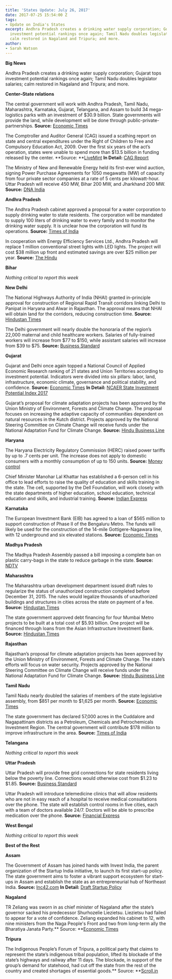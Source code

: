```yaml
---
title: 'States Update: July 26, 2017'
date: 2017-07-25 15:54:00 Z
tags:
- Update on India's States
excerpt: Andhra Pradesh creates a drinking water supply corporation; Gujarat tops
  investment potential rankings once again; Tamil Nadu doubles legislator salaries;
  calm restored in Nagaland and Tripura; and more.
author:
- Sarah Watson
---
```


**Big News**

Andhra Pradesh creates a drinking water supply corporation; Gujarat tops investment potential rankings once again; Tamil Nadu doubles legislator salaries; calm restored in Nagaland and Tripura; and more.

**Center–State relations**

The central government will work with Andhra Pradesh, Tamil Nadu, Maharashtra, Karnataka, Gujarat, Telangana, and Assam to build 34 mega-logistics parks with an investment of $30.9 billion. State governments will provide the land, while development will be done through public-private-partnerships. **Source:** [Economic Times](http://economictimes.indiatimes.com/news/economy/infrastructure/government-approves-plan-to-build-34-mega-multi-modal-logistics-parks-at-an-investment-of-rs-2-lakh-cr/articleshow/59690653.cms)

The Comptroller and Auditor General (CAG) issued a scathing report on state and central expenditures under the Right of Children to Free and Compulsory Education Act, 2009. Over the first six years of the act’s operation, states were unable to spend more than $13.5 billion in funding released by the center. **Source: **[LiveMint](http://www.livemint.com/Politics/zawzUaawjG9bTJrIdX99IK/Rs87000-crore-of-right-to-education-funds-unused-by-states.html) **In Detail:** [CAG Report](http://www.cag.gov.in/sites/default/files/audit_report_files/Report_No.23_of_2017_%E2%80%93_Compliance_audit_Union_Government_Implementation_of_Right_of_Children_to_Free_and_Compulsory_Education_Act%2C_2009.pdf)

The Ministry of New and Renewable Energy held its first-ever wind auction, signing Power Purchase Agreements for 1050 megawatts (MW) of capacity from four private sector companies at a rate of 5 cents per kilowatt-hour. Uttar Pradesh will receive 450 MW, Bihar 200 MW, and Jharkhand 200 MW. **Source:** [DNA India](http://www.dnaindia.com/business/report-piyush-goyal-sanctions-purchase-of-1050-mw-of-wind-power-2509910)

**Andhra Pradesh**

The Andhra Pradesh cabinet approved a proposal for a water corporation to supply drinking water to state residents. The corporation will be mandated to supply 100 liters of drinking water to every family and to monitor the drinking water supply. It is unclear how the corporation will fund its operations. **Source:** [Times of India](http://timesofindia.indiatimes.com/city/vijayawada/cabinet-clears-ap-drinking-water-supply-corporation/articleshow/59655198.cms)

In cooperation with Energy Efficiency Services Ltd., Andhra Pradesh will replace 1 million conventional street lights with LED lights. The project will cost $38 million up front and estimated savings are over $25 million per year. **Source:** [The Hindu](http://www.thehindu.com/todays-paper/tp-national/tp-andhrapradesh/led-streetlights-in-7024-villages/article19299148.ece)

**Bihar**

*Nothing critical to report this week*

**New Delhi**

The National Highways Authority of India (NHAI) granted in-principle approval for construction of Regional Rapid Transit corridors linking Delhi to Panipat in Haryana and Alwar in Rajasthan. The approval means that NHAI will obtain land for the corridors, reducing construction time. **Source:** [Hindustan Times](http://www.hindustantimes.com/delhi-news/rapid-rail-projects-connecting-delhi-to-alwar-and-panipat-get-approval/story-MhnjmteJdY7KwC9F0xSZjO.html)

The Delhi government will nearly double the honoraria of the region’s 22,000 maternal and child healthcare workers. Salaries of fully-trained workers will increase from $77 to $150, while assistant salaries will increase from $39 to $75. **Source:** [Business Standard](http://www.business-standard.com/article/news-ians/delhi-government-doubles-honorarium-for-anganwadi-workers-helpers-117072200478_1.html)

**Gujarat**

Gujarat and Delhi once again topped a National Council of Applied Economic Research ranking of 21 states and Union Territories according to investment potential. Indicators were divided into six pillars: labor, land, infrastructure, economic climate, governance and political stability, and confidence. **Source:** [Economic Times](http://economictimes.indiatimes.com/news/politics-and-nation/gujarat-retains-top-slot-of-states-with-most-investment-potential/articleshow/59661570.cms) **In Detail:** [NCAER State Investment Potential Index 2017](http://www.ncaer.org/uploads/photo-gallery/files/1500629311N-SIPI_2017.pdf)

Gujarat’s proposal for climate adaptation projects has been approved by the Union Ministry of Environment, Forests and Climate Change. The proposal focuses on increasing the adaptive capacity of communities dependent on natural resources in the Kutch district. Projects approved by the National Steering Committee on Climate Change will receive funds under the National Adaptation Fund for Climate Change. **Source:** [Hindu Business Line](http://www.thehindubusinessline.com/news/national/climate-projects-of-three-states-get-centres-nod/article9779021.ece)

**Haryana**

The Haryana Electricity Regulatory Commission (HERC) raised power tariffs by up to .7 cents per unit. The increase does not apply to domestic consumers with a monthly consumption of up to 150 units. **Source:** [Money control](http://www.moneycontrol.com/news/trends/current-affairs-trends/power-tariff-increased-in-haryana-opposition-slams-bjp-govt-2330489.html)

Chief Minister Manohar Lal Khattar has established a 6-person cell in his office to lead efforts to raise the quality of education and skills training in the state. The cell, supported by the Dell Foundation, will work closely with the state departments of higher education, school education, technical education and skills, and industrial training. **Source:** [Indian Express](http://indianexpress.com/article/india/haryana-govt-aims-to-raise-education-quality-employability-4756898/)

**Karnataka**

The European Investment Bank (EIB) has agreed to a loan of $565 million to support construction of Phase II of the Bengaluru Metro. The funds will likely be used for the construction of the 14-mile Gottigere-Nagawara line, with 12 underground and six elevated stations. **Source:** [Economic Times](http://economictimes.indiatimes.com/industry/transportation/railways/bengaluru-metro-phase-ii-gets-rs-3650-crore-boost/articleshow/59643872.cms)

**Madhya Pradesh**

The Madhya Pradesh Assembly passed a bill imposing a complete ban on plastic carry-bags in the state to reduce garbage in the state. **Source:** [NDTV](http://www.ndtv.com/india-news/madhya-pradesh-assembly-passes-bill-banning-plastic-carry-bags-1727400)

**Maharashtra**

The Maharashtra urban development department issued draft rules to regularize the status of unauthorized construction completed before December 31, 2015. The rules would legalize thousands of unauthorized buildings and structures in cities across the state on payment of a fee. **Source:** [Hindustan Times](http://www.hindustantimes.com/mumbai-news/maharashtra-issues-draft-rules-to-regularise-illegal-constructions/story-mCP8jNTIv1GXtTWtdPeaaP.html)

The state government approved debt financing for four Mumbai Metro projects to be built at a total cost of $5.93 billion. One project will be financed through loans from the Asian Infrastructure Investment Bank. **Source:** [Hindustan Times](http://www.hindustantimes.com/mumbai-news/maharashtra-approves-bank-guarantees-loan-sanctions-for-four-metro-projects/story-xvgsWOOTF4U0M1ot4KTOUO.html)

**Rajasthan**

Rajasthan’s proposal for climate adaptation projects has been approved by the Union Ministry of Environment, Forests and Climate Change. The state’s efforts will focus on water security. Projects approved by the National Steering Committee on Climate Change will receive funds under the National Adaptation Fund for Climate Change. **Source:** [Hindu Business Line](http://www.thehindubusinessline.com/news/national/climate-projects-of-three-states-get-centres-nod/article9779021.ece)

**Tamil Nadu**

Tamil Nadu nearly doubled the salaries of members of the state legislative assembly, from $851 per month to $1,625 per month. **Source:** [Economic Times](http://economictimes.indiatimes.com/news/politics-and-nation/tamil-nadu-doubles-mlas-salaries-to-over-rs-1-lakh-per-month/articleshow/59663900.cms)

The state government has declared 57,000 acres in the Cuddalore and Nagapattinam districts as a Petroleum, Chemicals and Petrochemicals Investment Region. The central government will contribute $178 million to improve infrastructure in the area. **Source:** [Times of India](http://timesofindia.indiatimes.com/city/chennai/govt-notifies-45-tn-villages-to-be-part-of-petrochemical-hub/articleshow/59708814.cms)

**Telangana**

*Nothing critical to report this week*

**Uttar Pradesh**

Uttar Pradesh will provide free grid connections for state residents living below the poverty line. Connections would otherwise cost from $1.23 to $1.85. **Source:** [Business Standard](http://www.business-standard.com/article/news-cm/niti-aayog-approves-rs-18k-crore-investment-for-200-kmph-rail-projects-for-2-major-routes-says-suresh-prabhu-117072400143_1.html)

Uttar Pradesh will introduce telemedicine clinics that will allow residents who are not in easy reach of a hospital to receive medical consultations over the phone. The state will establish control rooms in five cities, each with a team of doctors available 24/7. Doctors will be able to prescribe medication over the phone. **Source:** [Financial Express](http://www.financialexpress.com/india-news/uttar-pradesh-governement-planning-to-strengthen-telemedicine-services/776204/)

**West Bengal**

*Nothing critical to report this week*

**Best of the Rest**

**Assam**

The Government of Assam has joined hands with Invest India, the parent organization of the Startup India initiative, to launch its first start-up policy. The state government aims to foster a vibrant support ecosystem for start-ups in Assam and establish the state as an entrepreneurial hub of Northeast India. **Source:** [Inc42.com](https://inc42.com/buzz/assam-invest-india-startup-policy/) **In Detail:** [Draft Startup Policy](https://easeofdoingbusinessinassam.in/homepage/draft_post/images/Assam%20Startup%20Policy%20Final%20Draft%20V5_Formatted.pdf)

**Nagaland**

TR Zeliang was sworn in as chief minister of Nagaland after the state’s governor sacked his predecessor Shurhozelie Liezietsu. Liezietsu had failed to appear for a vote of confidence. Zeliang expanded his cabinet to 12, with nine ministers from the Naga People's Front and two from long-term ally the Bharatiya Janata Party.** Source: **[Economic Times](http://economictimes.indiatimes.com/news/politics-and-nation/nagaland-cm-tr-zeliang-expands-cabinet-with-induction-of-one-more-minister/articleshow/59733857.cms)

**Tripura**

The Indigenous People’s Forum of Tripura, a political party that claims to represent the state’s indigenous tribal population, lifted its blockade of the state’s highways and railway after 11 days. The blockade, in support of the group’s demand for statehood, had cut off the state from the rest of the country and created shortages of essential goods.** Source: **[Scroll.in](https://scroll.in/article/844652/tripura-rail-road-blockade-ends-but-the-statehood-demand-behind-it-remains-crucial-in-poll-run-up)